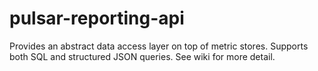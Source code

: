 # pulsar-reporting-api

Provides an abstract data access layer on top of metric stores. Supports both SQL and structured JSON queries.
See wiki for more detail.
